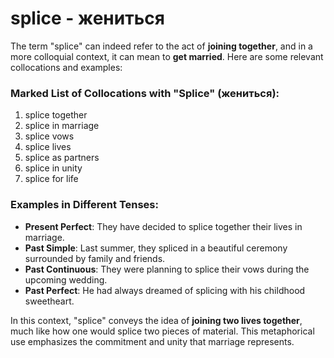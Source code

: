 # splice - жениться

The term "splice" can indeed refer to the act of **joining together**, and in a more colloquial context, it can mean to **get married**. Here are some relevant collocations and examples:

### Marked List of Collocations with "Splice" (жениться):

1. splice together  
2. splice in marriage  
3. splice vows  
4. splice lives  
5. splice as partners  
6. splice in unity  
7. splice for life  

### Examples in Different Tenses:

- **Present Perfect**: They have decided to splice together their lives in marriage.  
- **Past Simple**: Last summer, they spliced in a beautiful ceremony surrounded by family and friends.  
- **Past Continuous**: They were planning to splice their vows during the upcoming wedding.  
- **Past Perfect**: He had always dreamed of splicing with his childhood sweetheart.  

In this context, "splice" conveys the idea of **joining two lives together**, much like how one would splice two pieces of material. This metaphorical use emphasizes the commitment and unity that marriage represents.
